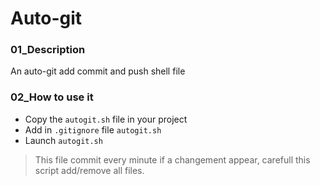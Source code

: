 # Auto-git

### 01_Description
An auto-git add commit and push shell file 

### 02_How to use it
- Copy the ``autogit.sh`` file in your project
- Add in ``.gitignore`` file ``autogit.sh``
- Launch ``autogit.sh``

>This file commit every minute if a changement appear, carefull this script add/remove all files.

